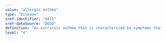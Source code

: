 ```yaml
---
value: "allergic asthma"
type: "Disease"
xref-identifier: "9415"
xref-dataSource: "DOID"
definition: "An extrinsic asthma that is characterized by symptoms that are triggered by an allergic reaction caused by inhaled allergens such as dust mite allergen, pet dander, pollen and mold. The disease has_symptom coughing, has_symptom wheezing, has_symptom shortness of breath or has_symptom rapid breathing, and has_symptom chest tightness."
level: "4"
---
```

